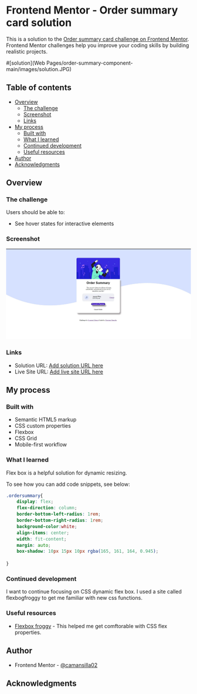# Frontend Mentor - Order summary card solution

This is a solution to the [Order summary card challenge on Frontend Mentor](https://www.frontendmentor.io/challenges/order-summary-component-QlPmajDUj). Frontend Mentor challenges help you improve your coding skills by building realistic projects. 

#[solution](Web Pages/order-summary-component-main/images/solution.JPG)

## Table of contents

- [Overview](#overview)
  - [The challenge](#the-challenge)
  - [Screenshot](#screenshot)
  - [Links](#links)
- [My process](#my-process)
  - [Built with](#built-with)
  - [What I learned](#what-i-learned)
  - [Continued development](#continued-development)
  - [Useful resources](#useful-resources)
- [Author](#author)
- [Acknowledgments](#acknowledgments)

## Overview

### The challenge

Users should be able to:

- See hover states for interactive elements

### Screenshot

![](./images/solution.jpg)


### Links

- Solution URL: [Add solution URL here](https://your-solution-url.com)
- Live Site URL: [Add live site URL here](https://your-live-site-url.com)

## My process

### Built with

- Semantic HTML5 markup
- CSS custom properties
- Flexbox
- CSS Grid
- Mobile-first workflow

### What I learned

Flex box is a helpful solution for dynamic resizing.

To see how you can add code snippets, see below:


```css
.ordersummary{
    display: flex;
    flex-direction: column;
    border-bottom-left-radius: 1rem;
    border-bottom-right-radius: 1rem;
    background-color:white;
    align-items: center;
    width: fit-content;
    margin: auto;
    box-shadow: 10px 15px 10px rgba(165, 161, 164, 0.945);

} 
```


### Continued development

I want to continue focusing on CSS dynamic flex box. I used a site called flexbogfroggy to get me familiar with new css functions.


### Useful resources

- [Flexbox froggy](https://www.flexboxfroggy.com) - This helped me get comftorable with CSS flex properties.


## Author

- Frontend Mentor - [@camansilla02](https://www.frontendmentor.io/profile/camansilla02)


## Acknowledgments
